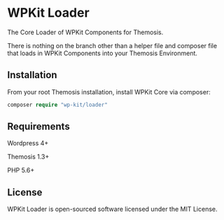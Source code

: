 # WPKit Loader

The Core Loader of WPKit Components for Themosis.

There is nothing on the branch other than a helper file and composer file that loads in WPKit Components into your Themosis Environment.

## Installation

From your root Themosis installation, install WPKit Core via composer:

```php
composer require "wp-kit/loader"
```

## Requirements

Wordpress 4+

Themosis 1.3+

PHP 5.6+

## License

WPKit Loader is open-sourced software licensed under the MIT License.
